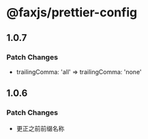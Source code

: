 # @faxjs/prettier-config

## 1.0.7

### Patch Changes

- trailingComma: 'all' => trailingComma: 'none'

## 1.0.6

### Patch Changes

- 更正之前前缀名称
